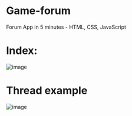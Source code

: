 # Game-forum
Forum App in 5 minutes - HTML, CSS, JavaScript

# Index:
![image](https://user-images.githubusercontent.com/56796801/168633901-0ef9c75d-cef2-4cc9-838e-624e2ac73bcd.png)

# Thread example
![image](https://user-images.githubusercontent.com/56796801/168633946-95547fd7-05d6-452a-907a-0be2fac0741a.png)
